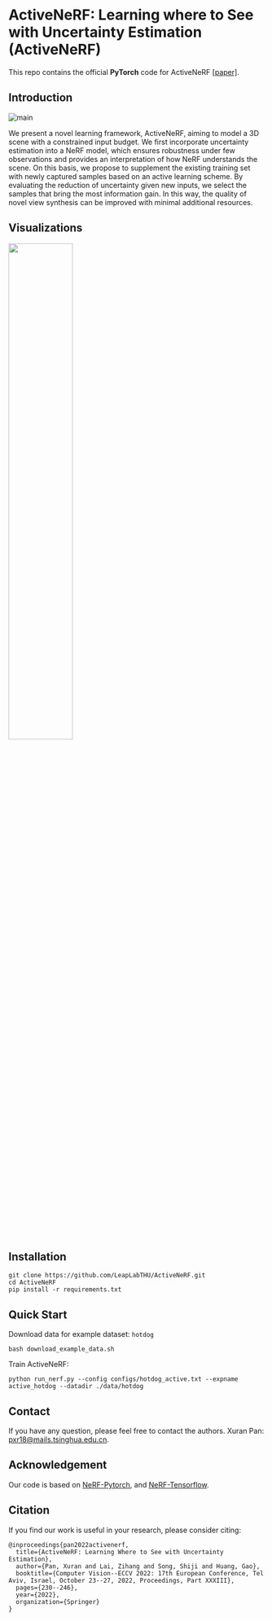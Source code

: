 # ActiveNeRF: Learning where to See with Uncertainty Estimation (ActiveNeRF)
This repo contains the official **PyTorch** code for ActiveNeRF [[paper]](https://xuranpan.plus/publication/activenerf/ActiveNeRF.pdf).

## Introduction

![main](https://xuranpan.plus/publication/activenerf/featured_hu550be0e71574364238dfd641712d84fa_289671_720x2500_fit_q75_h2_lanczos_3.webp)

We present a novel learning framework, ActiveNeRF, aiming to model a 3D scene with a constrained input budget. We first incorporate uncertainty estimation into a NeRF model, which ensures robustness under few observations and provides an interpretation of how NeRF understands the scene. On this basis, we propose to supplement the existing training set with newly captured samples based on an active learning scheme. By evaluating the reduction of uncertainty given new inputs, we select the samples that bring the most information gain. In this way, the quality of novel view synthesis can be improved with minimal additional resources.

## Visualizations

<img src="video/vis.gif" width="50%">


## Installation

```
git clone https://github.com/LeapLabTHU/ActiveNeRF.git
cd ActiveNeRF
pip install -r requirements.txt
```

## Quick Start

Download data for example dataset: `hotdog`

```
bash download_example_data.sh
```

Train ActiveNeRF:

```
python run_nerf.py --config configs/hotdog_active.txt --expname active_hotdog --datadir ./data/hotdog
```

## Contact

If you have any question, please feel free to contact the authors. Xuran Pan: [pxr18@mails.tsinghua.edu.cn](mailto:pxr18@mails.tsinghua.edu.cn).

## Acknowledgement

Our code is based on [NeRF-Pytorch](https://github.com/yenchenlin/nerf-pytorch), and [NeRF-Tensorflow](https://github.com/bmild/nerf).

## Citation

If you find our work is useful in your research, please consider citing:

```
@inproceedings{pan2022activenerf,
  title={ActiveNeRF: Learning Where to See with Uncertainty Estimation},
  author={Pan, Xuran and Lai, Zihang and Song, Shiji and Huang, Gao},
  booktitle={Computer Vision--ECCV 2022: 17th European Conference, Tel Aviv, Israel, October 23--27, 2022, Proceedings, Part XXXIII},
  pages={230--246},
  year={2022},
  organization={Springer}
}
```
